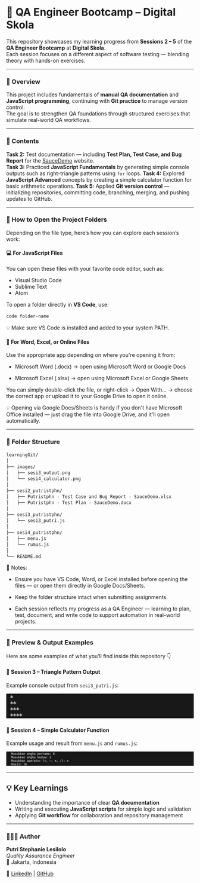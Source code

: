 # 🧪 QA Engineer Bootcamp – Digital Skola
This repository showcases my learning progress from **Sessions 2 – 5** of the **QA Engineer Bootcamp** at **Digital Skola**.  
Each session focuses on a different aspect of software testing — blending theory with hands-on exercises.

---

### 🧩 Overview
This project includes fundamentals of **manual QA documentation** and **JavaScript programming**, continuing with **Git practice** to manage version control.  
The goal is to strengthen QA foundations through structured exercises that simulate real-world QA workflows.

---

### 📘 Contents
**Task 2:** Test documentation — including **Test Plan, Test Case, and Bug Report** for the [SauceDemo](https://www.saucedemo.com/) website.  
**Task 3:** Practiced **JavaScript Fundamentals** by generating simple console outputs such as right-triangle patterns using `for` loops.
**Task 4:** Explored **JavaScript Advanced** concepts by creating a simple calculator function for basic arithmetic operations.
**Task 5:** Applied **Git version control** — initializing repositories, committing code, branching, merging, and pushing updates to GitHub.

---

### 🧭 How to Open the Project Folders
Depending on the file type, here’s how you can explore each session’s work:

#### 💻 For JavaScript Files
You can open these files with your favorite code editor, such as:
- Visual Studio Code  
- Sublime Text  
- Atom  

To open a folder directly in **VS Code**, use:
```bash
code folder-name
```

💡 Make sure VS Code is installed and added to your system PATH.

#### 📄 For Word, Excel, or Online Files

Use the appropriate app depending on where you're opening it from:

- Microsoft Word (.docx) → open using Microsoft Word or Google Docs

- Microsoft Excel (.xlsx) → open using Microsoft Excel or Google Sheets

You can simply double-click the file, or right-click → Open With… → choose the correct app or upload it to your Google Drive to open it online.

💡 Opening via Google Docs/Sheets is handy if you don't have Microsoft Office installed — just drag the file into Google Drive, and it'll open automatically.

---

### 📂 Folder Structure
```
learningGit/
│
├── images/
│   ├── sesi3_output.png
│   └── sesi4_calculator.png
│
├── sesi2_putristphn/
│   ├── Putristphn - Test Case and Bug Report - SauceDemo.xlsx
│   ├── Putristphn - Test Plan - SauceDemo.docx
│
├── sesi3_putristphn/
│   └── sesi3_putri.js
│
├── sesi4_putristphn/
│   ├── menu.js
│   └── rumus.js
│
└── README.md
```

📝 Notes:

- Ensure you have VS Code, Word, or Excel installed before opening the files — or open them directly in Google Docs/Sheets.

- Keep the folder structure intact when submitting assignments.

- Each session reflects my progress as a QA Engineer — learning to plan, test, document, and write code to support automation in real-world projects.

---

### 📸 Preview & Output Examples
Here are some examples of what you’ll find inside this repository 👇

#### 🧩 Session 3 – Triangle Pattern Output
Example console output from `sesi3_putri.js`:

![Triangle Output](images/sesi3_output.png)

#### 🧮 Session 4 – Simple Calculator Function
Example usage and result from `menu.js` and `rumus.js`:

![Calculator Output](images/sesi4_calculator.png)

---

## 💡 Key Learnings

- Understanding the importance of clear **QA documentation**  
- Writing and executing **JavaScript scripts** for simple logic and validation  
- Applying **Git workflow** for collaboration and repository management  

---

### 👩🏻‍💻 Author

**Putri Stephanie Lesilolo**  
*Quality Assurance Engineer*  
📍 Jakarta, Indonesia  

🔗 [LinkedIn](https://www.linkedin.com/in/putrilesilolo/) | [GitHub](https://github.com/putristphn)


